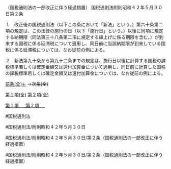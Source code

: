 （国税通則法の一部改正に伴う経過措置）
国税通則法附則昭和４２年５月３０日第２条

１　改正後の国税通則法（以下この条において「新法」という。）第六十条第二項の規定は、この法律の施行の日（以下「施行日」という。）以後に同項に規定する納期限（同法第三十八条第二項に規定する繰上げに係る期限を含む。）が到来する国税に係る延滞税について適用し、同日前に当該納期限が到来している国税に係る延滞税については、なお従前の例による。

２　新法第九十条から第九十二条までの規定は、施行日以後に計算する国税の課税標準若しくは確定金額又は還付加算金について適用し、同日前に計算した国税の課税標準若しくは確定金額又は還付加算金については、なお従前の例による。

[前条(全)←](国税通則法＿＿＿＿附則昭和４２年５月３０日第１条_.md)  ~~→次条(全)~~

[第１項(全)](国税通則法＿＿＿＿附則昭和４２年５月３０日第２条第１項_.md)  [第２項(全)](国税通則法＿＿＿＿附則昭和４２年５月３０日第２条第２項_.md)  

[第１項 　 ](国税通則法＿＿＿＿附則昭和４２年５月３０日第２条第１項.md)  [第２項 　 ](国税通則法＿＿＿＿附則昭和４２年５月３０日第２条第２項.md)  

#国税通則法

#国税通則法/附則昭和４２年５月３０日

#国税通則法/附則昭和４２年５月３０日/第２条（国税通則法の一部改正に伴う経過措置）

#国税通則法/附則昭和４２年５月３０日/第２条（国税通則法の一部改正に伴う経過措置）

